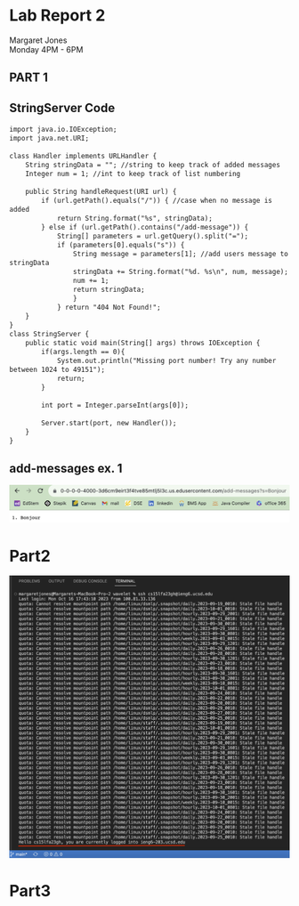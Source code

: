 # **Lab Report 2** <br />
Margaret Jones <br />
Monday 4PM - 6PM <br />

## **PART 1** 

## **StringServer Code** <br />
```
import java.io.IOException;
import java.net.URI;

class Handler implements URLHandler {
    String stringData = ""; //string to keep track of added messages
    Integer num = 1; //int to keep track of list numbering

    public String handleRequest(URI url) {
        if (url.getPath().equals("/")) { //case when no message is added
            return String.format("%s", stringData);
        } else if (url.getPath().contains("/add-message")) { 
            String[] parameters = url.getQuery().split("=");
            if (parameters[0].equals("s")) {
                String message = parameters[1]; //add users message to stringData
                stringData += String.format("%d. %s\n", num, message); 
                num += 1; 
                return stringData;
                }
            } return "404 Not Found!";
    }
}
class StringServer {
    public static void main(String[] args) throws IOException {
        if(args.length == 0){
            System.out.println("Missing port number! Try any number between 1024 to 49151");
            return;
        }

        int port = Integer.parseInt(args[0]);

        Server.start(port, new Handler());
    }
}
```
## **add-messages ex. 1**
![Image](addmessages(ex1).png)


# **Part2**
![Image](no_pass_serv.png)

# **Part3**

